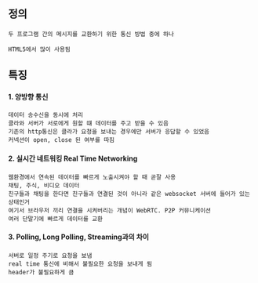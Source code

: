 ## 정의
```
두 프로그램 간의 메시지를 교환하기 위한 통신 방법 중에 하나

HTML5에서 많이 사용됨
```

## 특징
#### 1. 양방향 통신
	데이터 송수신을 동시에 처리
    클라와 서버가 서로에게 원할 떄 데이터를 주고 받을 수 있음
    기존의 http통신은 클라가 요청을 보내는 경우에만 서버가 응답할 수 있었음
    커넥션이 open, close 된 여부를 따짐
#### 2. 실시간 네트워킹 Real Time Networking
	웹환경에서 연속된 데이터를 빠르게 노출시켜야 할 때 곧잘 사용
	채팅, 주식, 비디오 데이터
    친구들과 채팅을 한다면 친구들과 연결된 것이 아니라 같은 websocket 서버에 들어가 있는 상태인거
    여기서 브라우저 끼리 연결을 시켜버리는 개념이 WebRTC. P2P 커뮤니케이션
	여러 단말기에 빠르게 데이터를 교환

#### 3. Polling, Long Polling, Streaming과의 차이
	서버로 일정 주기로 요청을 보냄
	real time 통신에 비해서 불필요한 요청을 보내게 됨 
    header가 불필요하게 큼